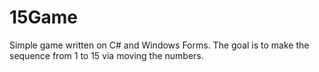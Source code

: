 # 15Game
   Simple game written on C# and Windows Forms. 
   The goal is to make the sequence from 1 to 15 via moving the numbers.
   
